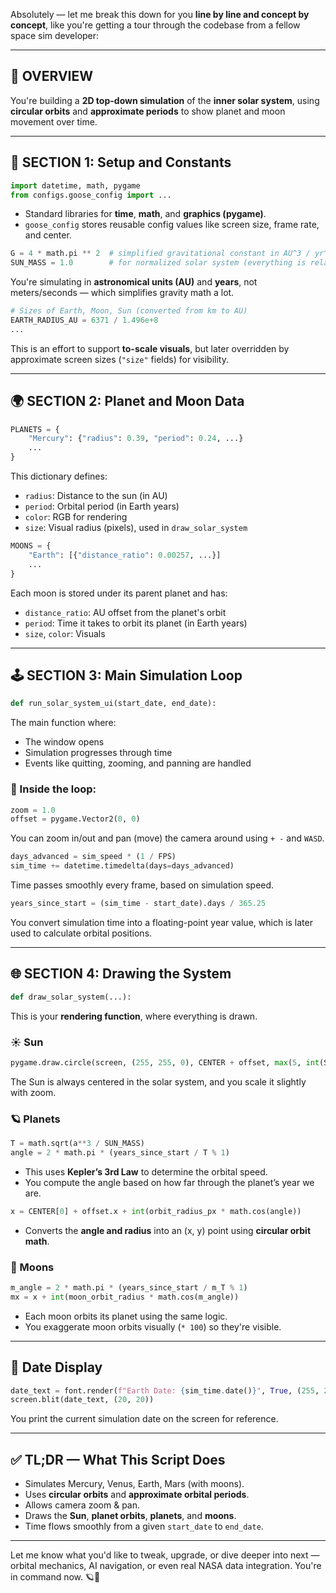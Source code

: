 Absolutely — let me break this down for you **line by line and concept by concept**, like you're getting a tour through the codebase from a fellow space sim developer:

---

## 🚀 **OVERVIEW**
You're building a **2D top-down simulation** of the **inner solar system**, using **circular orbits** and **approximate periods** to show planet and moon movement over time.

---

## 🧠 **SECTION 1: Setup and Constants**
```python
import datetime, math, pygame
from configs.goose_config import ...
```
- Standard libraries for **time**, **math**, and **graphics (pygame)**.
- `goose_config` stores reusable config values like screen size, frame rate, and center.

```python
G = 4 * math.pi ** 2  # simplified gravitational constant in AU^3 / yr^2 / solar mass
SUN_MASS = 1.0        # for normalized solar system (everything is relative to the sun)
```
You're simulating in **astronomical units (AU)** and **years**, not meters/seconds — which simplifies gravity math a lot.

```python
# Sizes of Earth, Moon, Sun (converted from km to AU)
EARTH_RADIUS_AU = 6371 / 1.496e+8
...
```
This is an effort to support **to-scale visuals**, but later overridden by approximate screen sizes (`"size"` fields) for visibility.

---

## 🌍 **SECTION 2: Planet and Moon Data**
```python
PLANETS = {
    "Mercury": {"radius": 0.39, "period": 0.24, ...}
    ...
}
```
This dictionary defines:
- `radius`: Distance to the sun (in AU)
- `period`: Orbital period (in Earth years)
- `color`: RGB for rendering
- `size`: Visual radius (pixels), used in `draw_solar_system`

```python
MOONS = {
    "Earth": [{"distance_ratio": 0.00257, ...}]
    ...
}
```
Each moon is stored under its parent planet and has:
- `distance_ratio`: AU offset from the planet's orbit
- `period`: Time it takes to orbit its planet (in Earth years)
- `size`, `color`: Visuals

---

## 🕹️ **SECTION 3: Main Simulation Loop**
```python
def run_solar_system_ui(start_date, end_date):
```
The main function where:
- The window opens
- Simulation progresses through time
- Events like quitting, zooming, and panning are handled

### 🧭 Inside the loop:
```python
zoom = 1.0
offset = pygame.Vector2(0, 0)
```
You can zoom in/out and pan (move) the camera around using `+ -` and `WASD`.

```python
days_advanced = sim_speed * (1 / FPS)
sim_time += datetime.timedelta(days=days_advanced)
```
Time passes smoothly every frame, based on simulation speed.

```python
years_since_start = (sim_time - start_date).days / 365.25
```
You convert simulation time into a floating-point year value, which is later used to calculate orbital positions.

---

## 🌐 **SECTION 4: Drawing the System**
```python
def draw_solar_system(...):
```
This is your **rendering function**, where everything is drawn.

### ☀️ Sun
```python
pygame.draw.circle(screen, (255, 255, 0), CENTER + offset, max(5, int(SUN_SIZE * zoom)))
```
The Sun is always centered in the solar system, and you scale it slightly with zoom.

### 🪐 Planets
```python
T = math.sqrt(a**3 / SUN_MASS)
angle = 2 * math.pi * (years_since_start / T % 1)
```
- This uses **Kepler’s 3rd Law** to determine the orbital speed.
- You compute the angle based on how far through the planet’s year we are.

```python
x = CENTER[0] + offset.x + int(orbit_radius_px * math.cos(angle))
```
- Converts the **angle and radius** into an (x, y) point using **circular orbit math**.

### 🌙 Moons
```python
m_angle = 2 * math.pi * (years_since_start / m_T % 1)
mx = x + int(moon_orbit_radius * math.cos(m_angle))
```
- Each moon orbits its planet using the same logic.
- You exaggerate moon orbits visually (`* 100`) so they're visible.

---

## 📆 **Date Display**
```python
date_text = font.render(f"Earth Date: {sim_time.date()}", True, (255, 255, 255))
screen.blit(date_text, (20, 20))
```
You print the current simulation date on the screen for reference.

---

## ✅ TL;DR — What This Script Does
- Simulates Mercury, Venus, Earth, Mars (with moons).
- Uses **circular orbits** and **approximate orbital periods**.
- Allows camera zoom & pan.
- Draws the **Sun**, **planet orbits**, **planets**, and **moons**.
- Time flows smoothly from a given `start_date` to `end_date`.

---

Let me know what you'd like to tweak, upgrade, or dive deeper into next — orbital mechanics, AI navigation, or even real NASA data integration. You're in command now. 🪐🧭